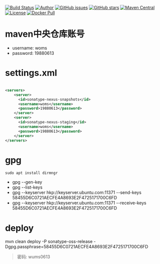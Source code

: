 [![Build Status](https://travis-ci.com/common-dependency/common.svg?branch=master)](https://travis-ci.com/common-dependency/common)
[![Author](https://img.shields.io/badge/author-wumingsheng-red.svg)](https://champyin.com)
[![GitHub issues](https://img.shields.io/github/issues/common-dependency/common)](https://github.com/common-dependency/common/issues)
[![GitHub stars](https://img.shields.io/github/stars/common-dependency/common)](https://github.com/common-dependency/common/stargazers)
[![Maven Central](https://maven-badges.herokuapp.com/maven-central/com.github.common-dependency/common/badge.svg)](https://maven-badges.herokuapp.com/maven-central/com.github.common-dependency/common)
[![License](https://img.shields.io/badge/license-GPLv3-blue.svg)](http://www.gnu.org/licenses/gpl-3.0.html)
[![Docker Pull](https://img.shields.io/docker/pulls/wums/common.svg)](https://hub.docker.com/repository/docker/wums/common)
# maven中央仓库账号

* username: woms
* password: 19880613 


# settings.xml

```xml

<servers>
    <server>
      <id>sonatype-nexus-snapshots</id>
      <username>woms</username>
      <password>19880613</password>
    </server>
    <server>
      <id>sonatype-nexus-staging</id>
      <username>woms</username>
      <password>19880613</password>
    </server>
</servers>

```

# gpg 

```
sudo apt install dirmngr
```

- gpg --gen-key
- gpg --list-keys
- gpg --keyserver hkp://keyserver.ubuntu.com:11371 --send-keys 58455D6C0721AECFE4A8693E2F4725171700C6FD
- gpg --keyserver hkp://keyserver.ubuntu.com:11371 --receive-keys 58455D6C0721AECFE4A8693E2F4725171700C6FD

# deploy

mvn clean deploy -P sonatype-oss-release -Dgpg.passphrase=58455D6C0721AECFE4A8693E2F4725171700C6FD
> 密码: wums0613

